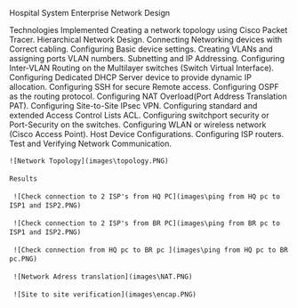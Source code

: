Hospital System Enterprise Network Design


Technologies Implemented
    Creating a network topology using Cisco Packet Tracer.
    Hierarchical Network Design.
    Connecting Networking devices with Correct cabling.
    Configuring Basic device settings.
    Creating VLANs and assigning ports VLAN numbers.
    Subnetting and IP Addressing.
    Configuring Inter-VLAN Routing on the Multilayer switches (Switch Virtual Interface).
    Configuring Dedicated DHCP Server device to provide dynamic IP allocation.
    Configuring SSH for secure Remote access.
    Configuring OSPF as the routing protocol.
    Configuring NAT Overload(Port Address Translation PAT).
    Configuring Site-to-Site IPsec VPN.
    Configuring standard and extended Access Control Lists ACL.
    Configuring switchport security or Port-Security on the switches.
    Configuring WLAN or wireless network (Cisco Access Point).
    Host Device Configurations.
    Configuring ISP routers.
    Test and Verifying Network Communication.

    ![Network Topology](images\topology.PNG)

    Results 

     ![Check connection to 2 ISP's from HQ PC](images\ping from HQ pc to ISP1 and ISP2.PNG)

     ![Check connection to 2 ISP's from BR PC](images\ping from BR pc to ISP1 and ISP2.PNG)

     ![Check connection from HQ pc to BR pc ](images\ping from HQ pc to BR pc.PNG)

     ![Network Adress translation](images\NAT.PNG)

     ![Site to site verification](images\encap.PNG)


